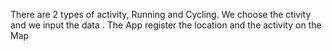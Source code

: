 There are 2 types of activity, Running and Cycling. We choose the ctivity and we input the data . The App register the location and the activity on the Map
